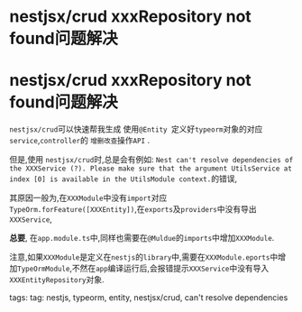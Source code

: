 # nestjsx/crud xxxRepository not found问题解决


# nestjsx/crud xxxRepository not found问题解决

`nestjsx/crud`可以快速帮我生成   使用`@Entity `定义好`typeorm`对象的对应`service`,`controller`的 `增删改查`操作`API`  . 

但是,使用 `nestjsx/crud`时,总是会有例如: `Nest can't resolve dependencies of the XXXService (?). Please make sure that the argument UtilsService at index [0] is available in the UtilsModule context.`的错误,

其原因一般为,在`XXXModule`中没有`import`对应 `TypeOrm.forFeature([XXXEntity])`,在`exports`及`providers`中没有导出`XXXService`, 

**总要**, 在`app.module.ts`中,同样也需要在`@Muldue`的`imports`中增加`XXXModule`.

注意,如果`XXXModule`是定义在`nestjs`的`library`中,需要在`XXXModule.eports`中增加`TypeOrmModule`,不然在`app`编译运行后,会报错提示`XXXService`中没有导入`XXXEntityRepository`对象.

tags: tag: nestjs, typeorm, entity, nestjsx/crud, can't resolve dependencies


